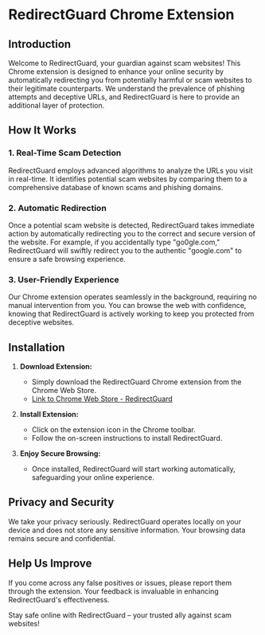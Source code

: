 # RedirectGuard Chrome Extension

## Introduction

Welcome to RedirectGuard, your guardian against scam websites! This Chrome extension is designed to enhance your online security by automatically redirecting you from potentially harmful or scam websites to their legitimate counterparts. We understand the prevalence of phishing attempts and deceptive URLs, and RedirectGuard is here to provide an additional layer of protection.

## How It Works

### 1. Real-Time Scam Detection

RedirectGuard employs advanced algorithms to analyze the URLs you visit in real-time. It identifies potential scam websites by comparing them to a comprehensive database of known scams and phishing domains.

### 2. Automatic Redirection

Once a potential scam website is detected, RedirectGuard takes immediate action by automatically redirecting you to the correct and secure version of the website. For example, if you accidentally type "go0gle.com," RedirectGuard will swiftly redirect you to the authentic "google.com" to ensure a safe browsing experience.

### 3. User-Friendly Experience

Our Chrome extension operates seamlessly in the background, requiring no manual intervention from you. You can browse the web with confidence, knowing that RedirectGuard is actively working to keep you protected from deceptive websites.

## Installation

1. **Download Extension:**
   - Simply download the RedirectGuard Chrome extension from the Chrome Web Store.
   - [Link to Chrome Web Store - RedirectGuard](#)

2. **Install Extension:**
   - Click on the extension icon in the Chrome toolbar.
   - Follow the on-screen instructions to install RedirectGuard.

3. **Enjoy Secure Browsing:**
   - Once installed, RedirectGuard will start working automatically, safeguarding your online experience.

## Privacy and Security

We take your privacy seriously. RedirectGuard operates locally on your device and does not store any sensitive information. Your browsing data remains secure and confidential.

## Help Us Improve

If you come across any false positives or issues, please report them through the extension. Your feedback is invaluable in enhancing RedirectGuard's effectiveness.

Stay safe online with RedirectGuard – your trusted ally against scam websites!
